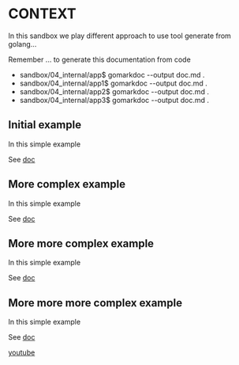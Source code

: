 # CONTEXT
In this sandbox we play different approach to use tool generate from golang...

Remember ... to generate this documentation from code
- sandbox/04_internal/app$ gomarkdoc --output doc.md .
- sandbox/04_internal/app1$ gomarkdoc --output doc.md .
- sandbox/04_internal/app2$ gomarkdoc --output doc.md .
- sandbox/04_internal/app3$ gomarkdoc --output doc.md .

## Initial example
In this simple example

See [doc](app/doc.md)

## More complex example
In this simple example

See [doc](app1/doc.md)

## More more complex example
In this simple example

See [doc](app2/doc.md)

## More more more complex example
In this simple example

See [doc](app3/doc.md)


[youtube](...)
